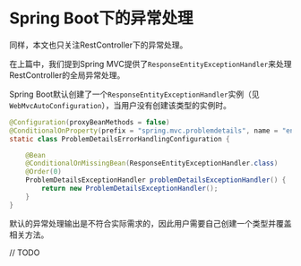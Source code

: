 # Spring Boot下的异常处理

同样，本文也只关注RestController下的异常处理。

在上篇中，我们提到Spring MVC提供了`ResponseEntityExceptionHandler`来处理RestController的全局异常处理。

Spring Boot默认创建了一个`ResponseEntityExceptionHandler`实例（见`WebMvcAutoConfiguration`），当用户没有创建该类型的实例时。

```java
@Configuration(proxyBeanMethods = false)
@ConditionalOnProperty(prefix = "spring.mvc.problemdetails", name = "enabled", havingValue = "true")
static class ProblemDetailsErrorHandlingConfiguration {

    @Bean
    @ConditionalOnMissingBean(ResponseEntityExceptionHandler.class)
    @Order(0)
    ProblemDetailsExceptionHandler problemDetailsExceptionHandler() {
        return new ProblemDetailsExceptionHandler();
    }
}
```

默认的异常处理输出是不符合实际需求的，因此用户需要自己创建一个类型并覆盖相关方法。

// TODO